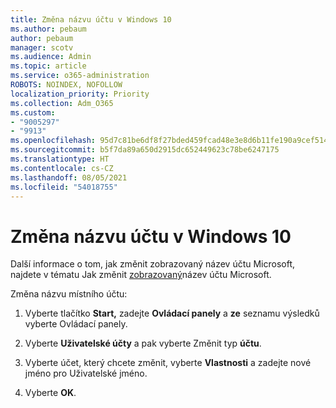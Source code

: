 ```yaml
---
title: Změna názvu účtu v Windows 10
ms.author: pebaum
author: pebaum
manager: scotv
ms.audience: Admin
ms.topic: article
ms.service: o365-administration
ROBOTS: NOINDEX, NOFOLLOW
localization_priority: Priority
ms.collection: Adm_O365
ms.custom:
- "9005297"
- "9913"
ms.openlocfilehash: 95d7c81be6df8f27bded459fcad48e3e8d6b11fe190a9cef514fee1ba8e93cb4
ms.sourcegitcommit: b5f7da89a650d2915dc652449623c78be6247175
ms.translationtype: HT
ms.contentlocale: cs-CZ
ms.lasthandoff: 08/05/2021
ms.locfileid: "54018755"
---
```

# <a name="change-account-name-in-windows-10"></a>Změna názvu účtu v Windows 10

Další informace o tom, jak změnit zobrazovaný název účtu Microsoft, najdete v tématu Jak změnit [zobrazovaný](https://support.microsoft.com/account-billing/how-to-change-your-microsoft-account-display-name-917b1d70-5915-d04e-243a-a618f96ef1d5)název účtu Microsoft.

Změna názvu místního účtu:

1. Vyberte tlačítko **Start,** zadejte **Ovládací panely** a **ze** seznamu výsledků vyberte Ovládací panely.

1. Vyberte **Uživatelské účty** a pak vyberte Změnit typ **účtu**.

1. Vyberte účet, který chcete změnit, vyberte **Vlastnosti** a zadejte nové jméno pro Uživatelské jméno.

1. Vyberte **OK**.
